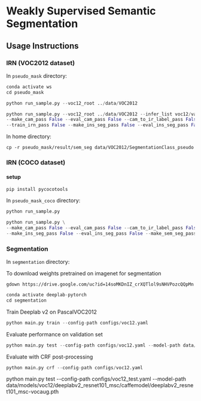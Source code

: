 # Weakly Supervised Semantic Segmentation

## Usage Instructions

### IRN (VOC2012 dataset)

In `pseudo_mask` directory:

```python
conda activate ws
cd pseudo_mask
```

```python
python run_sample.py --voc12_root ../data/VOC2012
```

```python
python run_sample.py --voc12_root ../data/VOC2012 --infer_list voc12/val.txt --train_cam_pass False \
--make_cam_pass False --eval_cam_pass False --cam_to_ir_label_pass False \
--train_irn_pass False --make_ins_seg_pass False --eval_ins_seg_pass False --make_sem_seg_pass False
```

In home directory:
```
cp -r pseudo_mask/result/sem_seg data/VOC2012/SegmentationClass_pseudo
```

### IRN (COCO dataset)

#### setup

```
pip install pycocotools
```

In `pseudo_mask_coco` directory:

```python
python run_sample.py

python run_sample.py \
--make_cam_pass False --eval_cam_pass False --cam_to_ir_label_pass False --train_irn_pass False \
--make_ins_seg_pass False --eval_ins_seg_pass False --make_sem_seg_pass False --eval_sem_seg_pass False

```

### Segmentation

In `segmentation` directory:

To download weights pretrained on imagenet for segmentation
```
gdown https://drive.google.com/uc?id=14soMKDnIZ_crXQTlol9sNHVPozcQQpMn
```

```python
conda activate deeplab-pytorch
cd segmentation
```

Train Deeplab v2 on PascalVOC2012
```python
python main.py train --config-path configs/voc12.yaml
```

Evaluate performance on validation set

```python
python main.py test --config-path configs/voc12.yaml --model-path data/models/voc12/deeplabv2_resnet101_msc/train/checkpoint_final.pth
```

Evaluate with CRF post-processing
```python
python main.py crf --config-path configs/voc12.yaml
```


python main.py test --config-path configs/voc12_test.yaml --model-path data/models/voc12/deeplabv2_resnet101_msc/caffemodel/deeplabv2_resnet101_msc-vocaug.pth

